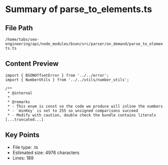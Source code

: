 # Summary of parse_to_elements.ts
  
## File Path
`/home/tabs/seo-engineering/api/node_modules/bson/src/parser/on_demand/parse_to_elements.ts`

## Content Preview
```
import { BSONOffsetError } from '../../error';
import { NumberUtils } from '../../utils/number_utils';

/**
 * @internal
 *
 * @remarks
 * - This enum is const so the code we produce will inline the numbers
 * - `minKey` is set to 255 so unsigned comparisons succeed
 * - Modify with caution, double check the bundle contains literals
[...truncated...]
```

## Key Points
- File type: .ts
- Estimated size: 4976 characters
- Lines: 189

